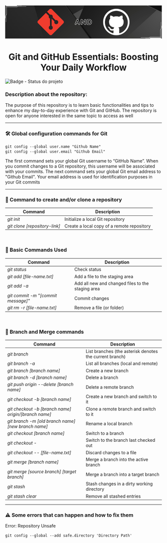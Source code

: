 <p align="center">
  <img src="https://github.com/GabrielSoaresCeravolo/Git-and-Github/blob/main/Git-and-Github.png" alt="Capa do Repositório">
</p>

<h1 align="center">Git and GitHub Essentials: Boosting Your Daily Workflow</h1>

![Badge - Status do projeto](http://img.shields.io/static/v1?label=STATUS&message=EM%20DESENVOLVIMENTO&color=yellow&style=for-the-badge)

### Description about the repository: 

The purpose of this repository is to learn basic functionalities and tips to enhance my day-to-day experience with Git and GitHub. The repository is open for anyone interested in the same topic to access as well

<hr>

### 🛠️ Global configuration commands for Git </h3>

```
git config --global user.name "Github Name"
git config --global user.email "Github Email"
```

The first command sets your global Git username to “GitHub Name”. When you commit changes to a Git repository, this username will be associated with your commits. The next command sets your global Git email address to "Github Email". Your email address is used for identification purposes in your Git commits

<hr>

### 📑 Command to create and/or clone a repository

| Command | Description |
| ------- | ----------- |
| *git init* | Initialize a local Git repository |
| *git clone [repository-link]* | Create a local copy of a remote repository |

<br>

### 🙂 Basic Commands Used

| Command | Description |
| ------- | ----------- |
| *git status* | Check status |
| *git add [file-name.txt]* | Add a file to the staging area |
| *git add -a* | Add all new and changed files to the staging area |
| *git commit -m "[commit message]"* | Commit changes |
| *git rm -r [file-name.txt]* | Remove a file (or folder) |

<br>

### 🌳 Branch and Merge commands

| Command | Description |
| ------- | ----------- |
| *git branch* | List branches (the asterisk denotes the current branch) |
| *git branch -a* | List all branches (local and remote) |
| *git branch [branch name]* | Create a new branch |
| *git branch -d [branch name]* | Delete a branch |
| *git push origin --delete [branch name]* | Delete a remote branch |
| *git checkout -b [branch name]* | Create a new branch and switch to it |
| *git checkout -b [branch name] origin/[branch name]* | Clone a remote branch and switch to it |
| *git branch -m [old branch name] [new branch name]* | Rename a local branch |
| *git checkout [branch name]* | Switch to a branch |
| *git checkout -* | Switch to the branch last checked out |
| *git checkout -- [file-name.txt]* | Discard changes to a file |
| *git merge [branch name]* | Merge a branch into the active branch |
| *git merge [source branch] [target branch]* | Merge a branch into a target branch |
| *git stash* | Stash changes in a dirty working directory |
| *git stash clear* | Remove all stashed entries |

<hr>

### ⚠️ Some errors that can happen and how to fix them

Error: Repository Unsafe

```
git config --global --add safe.directory 'Directory Path'
```

<br>
